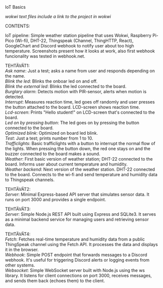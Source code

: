 IoT Basics  

*wokwi text files include a link to the project in wokwi*

CONTENTS:  

  IoT pipeline: Simple weather station pipeline that uses Wokwi, Raspberry Pi-Pico (Wi-fi), DHT-22, Thingspeak (Channel, ThingHTTP, React), GoogleChart and Discord webhook to notify user about too high temperature. Screenshots present how it looks at work, also first webhook funcionality was tested in webhook.net.  

  TEHTÄVÄT1:   
    *Ask name*: Just a test; asks a name from user and responds depending on the name.  
    *Blink the led*: Blinks the onboar led on and off.  
    *Blink the external led*: Blinks the led connected to the board.  
    *Burglary alarm*: Detects motion with PIR-sensor, alerts when motion is detected.  
    *Interrupt*: Measures reaction time, led goes off randomly and user presses the button attached to the board. LCD-screen shows reaction time.  
    *Lcd-screen*: Prints "Hello student!" on LCD-screen that's connected to the board.  
    *Led on by pressing button*: The led goes on by pressing the button connected to the board.  
    *Optimized blink*: Optimized on board led blink.  
    *Test*: Just a test; prints number from 1 to 10.  
    *Trafficlights*: Basic trafficlights with a button to interrupt the normal flow of the lights. When pressing the button down, the red one stays on and the buzzer connected to the board makes a sound.  
    *Weather*: First basic version of weather station; DHT-22 connected to the board. Informs user about current temperature and humidity.   
    *Weather backend*: Next version of the weather station. DHT-22 connected to the board. Connects to the wi-fi and send temperature and humidity data to Thingspeak channels.  
    
  TEHTÄVÄT2:  
    *Server*: Minimal Express-based API server that simulates sensor data. It runs on port 3000 and provides a single endpoint.  
    
  TEHTÄVÄT3:  
    *Server*: Simple Node.js REST API built using Express and SQLite3. It serves as a minimal backend service for managing users and retrieving sensor data.  
    
  TEHTÄVÄT4:  
    *Fetch*: Fetches real-time temperature and humidity data from a public ThingSpeak channel using the Fetch API. It processes the data and displays it in the browser.  
    *Webhook*: Simple POST endpoint that forwards messages to a Discord webhook. It's useful for triggering Discord alerts or logging events from other systems.  
    *Websocket*: Simple WebSocket server built with Node.js using the ws library. It listens for client connections on port 3000, receives messages, and sends them back (echoes them) to the client.
